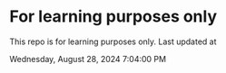 # For learning purposes only
This repo is for learning purposes only.
Last updated at

Wednesday, August 28, 2024 7:04:00 PM

